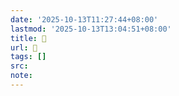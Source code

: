 ```yaml
---
date: '2025-10-13T11:27:44+08:00'
lastmod: '2025-10-13T13:04:51+08:00'
title: 󰙜
url: 󰙜
tags: []
src:
note:
---
```

